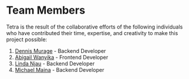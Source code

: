 # Team Members
Tetra is the result of the collaborative efforts of the following individuals who have contributed their time, expertise, and creativity to make this project possible:
1. [Dennis Murage](https://github.com/Murags) - Backend Developer
2. [Abigail Wanyika](https://github.com/Gatwan) - Frontend Developer
3. [Linda Njau](https://github.com/Linda-Njau) - Backend Developer
4. [Michael Maina](https://github.com/Michael-Maina) - Backend Developer
